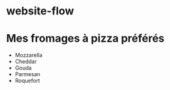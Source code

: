 # website-flow

# Mes fromages à pizza préférés
- Mozzarella
- Cheddar
- Gouda
- Parmesan
- Roquefort
